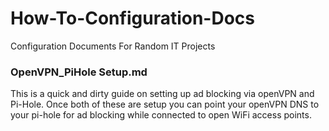 # How-To-Configuration-Docs
Configuration Documents For Random IT Projects 

### OpenVPN_PiHole Setup.md
This is a quick and dirty guide on setting up ad blocking via openVPN and Pi-Hole. Once both of these are setup you can point your openVPN DNS to your pi-hole for ad blocking while connected to open WiFi access points.
